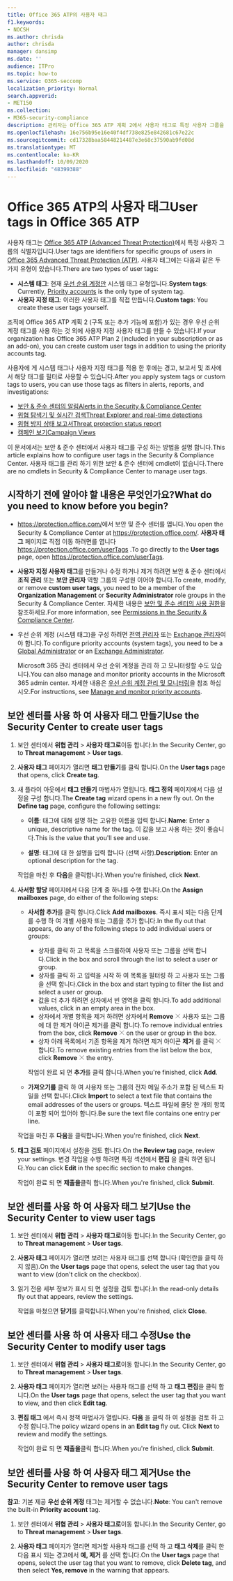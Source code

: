 ```yaml
---
title: Office 365 ATP의 사용자 태그
f1.keywords:
- NOCSH
ms.author: chrisda
author: chrisda
manager: dansimp
ms.date: ''
audience: ITPro
ms.topic: how-to
ms.service: O365-seccomp
localization_priority: Normal
search.appverid:
- MET150
ms.collection:
- M365-security-compliance
description: 관리자는 Office 365 ATP 계획 2에서 사용자 태그로 특정 사용자 그룹을 식별 하는 방법을 알 수 있습니다. 태그 필터링은 태그가 지정 된 사용자를 빠르게 식별 하기 위해 Office 365 ATP에서 경고, 보고서 및 조사를 통해 사용할 수 있습니다.
ms.openlocfilehash: 16e756b95e16e40f4df738e825e842681c67e22c
ms.sourcegitcommit: cd17328baa58448214487e3e68c37590ab9fd08d
ms.translationtype: MT
ms.contentlocale: ko-KR
ms.lasthandoff: 10/09/2020
ms.locfileid: "48399388"
---
```

# <a name="user-tags-in-office-365-atp"></a><span data-ttu-id="02d75-104">Office 365 ATP의 사용자 태그</span><span class="sxs-lookup"><span data-stu-id="02d75-104">User tags in Office 365 ATP</span></span>

<span data-ttu-id="02d75-105">사용자 태그는 [Office 365 ATP (Advanced Threat Protection)](office-365-atp.md)에서 특정 사용자 그룹의 식별자입니다.</span><span class="sxs-lookup"><span data-stu-id="02d75-105">User tags are identifiers for specific groups of users in [Office 365 Advanced Threat Protection (ATP)](office-365-atp.md).</span></span> <span data-ttu-id="02d75-106">사용자 태그에는 다음과 같은 두 가지 유형이 있습니다.</span><span class="sxs-lookup"><span data-stu-id="02d75-106">There are two types of user tags:</span></span>

- <span data-ttu-id="02d75-107">**시스템 태그**: 현재 [우선 순위 계정만](https://docs.microsoft.com/microsoft-365/admin/setup/priority-accounts) 시스템 태그 유형입니다.</span><span class="sxs-lookup"><span data-stu-id="02d75-107">**System tags**: Currently, [Priority accounts](https://docs.microsoft.com/microsoft-365/admin/setup/priority-accounts) is the only type of system tag.</span></span>
- <span data-ttu-id="02d75-108">**사용자 지정 태그**: 이러한 사용자 태그를 직접 만듭니다.</span><span class="sxs-lookup"><span data-stu-id="02d75-108">**Custom tags**: You create these user tags yourself.</span></span>

<span data-ttu-id="02d75-109">조직에 Office 365 ATP 계획 2 (구독 또는 추가 기능에 포함)가 있는 경우 우선 순위 계정 태그를 사용 하는 것 외에 사용자 지정 사용자 태그를 만들 수 있습니다.</span><span class="sxs-lookup"><span data-stu-id="02d75-109">If your organization has Office 365 ATP Plan 2 (included in your subscription or as an add-on), you can create custom user tags in addition to using the priority accounts tag.</span></span>

<span data-ttu-id="02d75-110">사용자에 게 시스템 태그나 사용자 지정 태그를 적용 한 후에는 경고, 보고서 및 조사에서 해당 태그를 필터로 사용할 수 있습니다.</span><span class="sxs-lookup"><span data-stu-id="02d75-110">After you apply system tags or custom tags to users, you can use those tags as filters in alerts, reports, and investigations:</span></span>

- [<span data-ttu-id="02d75-111">보안 & 준수 센터의 알림</span><span class="sxs-lookup"><span data-stu-id="02d75-111">Alerts in the Security & Compliance Center</span></span>](alerts.md)
- [<span data-ttu-id="02d75-112">위협 탐색기 및 실시간 검색</span><span class="sxs-lookup"><span data-stu-id="02d75-112">Threat Explorer and real-time detections</span></span>](threat-explorer.md)
- [<span data-ttu-id="02d75-113">위협 방지 상태 보고서</span><span class="sxs-lookup"><span data-stu-id="02d75-113">Threat protection status report</span></span>](view-email-security-reports.md#threat-protection-status-report)
- [<span data-ttu-id="02d75-114">캠페인 보기</span><span class="sxs-lookup"><span data-stu-id="02d75-114">Campaign Views</span></span>](campaigns.md)

<span data-ttu-id="02d75-115">이 문서에서는 보안 & 준수 센터에서 사용자 태그를 구성 하는 방법을 설명 합니다.</span><span class="sxs-lookup"><span data-stu-id="02d75-115">This article explains how to configure user tags in the Security & Compliance Center.</span></span> <span data-ttu-id="02d75-116">사용자 태그를 관리 하기 위한 보안 & 준수 센터에 cmdlet이 없습니다.</span><span class="sxs-lookup"><span data-stu-id="02d75-116">There are no cmdlets in Security & Compliance Center to manage user tags.</span></span>

## <a name="what-do-you-need-to-know-before-you-begin"></a><span data-ttu-id="02d75-117">시작하기 전에 알아야 할 내용은 무엇인가요?</span><span class="sxs-lookup"><span data-stu-id="02d75-117">What do you need to know before you begin?</span></span>

- <span data-ttu-id="02d75-118"><https://protection.office.com/>에서 보안 및 준수 센터를 엽니다.</span><span class="sxs-lookup"><span data-stu-id="02d75-118">You open the Security & Compliance Center at <https://protection.office.com/>.</span></span> <span data-ttu-id="02d75-119">**사용자 태그** 페이지로 직접 이동 하려면를 엽니다 <https://protection.office.com/userTags> .</span><span class="sxs-lookup"><span data-stu-id="02d75-119">To go directly to the **User tags** page, open <https://protection.office.com/userTags>.</span></span>

- <span data-ttu-id="02d75-120">**사용자 지정 사용자 태그**를 만들거나 수정 하거나 제거 하려면 보안 & 준수 센터에서 **조직 관리** 또는 **보안 관리자** 역할 그룹의 구성원 이어야 합니다.</span><span class="sxs-lookup"><span data-stu-id="02d75-120">To create, modify, or remove **custom user tags**, you need to be a member of the **Organization Management** or **Security Administrator** role groups in the Security & Compliance Center.</span></span> <span data-ttu-id="02d75-121">자세한 내용은 [보안 및 준수 센터의 사용 권한](permissions-in-the-security-and-compliance-center.md)을 참조하세요.</span><span class="sxs-lookup"><span data-stu-id="02d75-121">For more information, see [Permissions in the Security & Compliance Center](permissions-in-the-security-and-compliance-center.md).</span></span>

- <span data-ttu-id="02d75-122">우선 순위 계정 (시스템 태그)을 구성 하려면 [전역 관리자](https://docs.microsoft.com/azure/active-directory/users-groups-roles/directory-assign-admin-roles#global-administrator--company-administrator) 또는 [Exchange 관리자](https://docs.microsoft.com/azure/active-directory/users-groups-roles/directory-assign-admin-roles#exchange-administrator)여야 합니다.</span><span class="sxs-lookup"><span data-stu-id="02d75-122">To configure priority accounts (system tags), you need to be a [Global Administrator](https://docs.microsoft.com/azure/active-directory/users-groups-roles/directory-assign-admin-roles#global-administrator--company-administrator) or an [Exchange Administrator](https://docs.microsoft.com/azure/active-directory/users-groups-roles/directory-assign-admin-roles#exchange-administrator).</span></span>

  <span data-ttu-id="02d75-123">Microsoft 365 관리 센터에서 우선 순위 계정을 관리 하 고 모니터링할 수도 있습니다.</span><span class="sxs-lookup"><span data-stu-id="02d75-123">You can also manage and monitor priority accounts in the Microsoft 365 admin center.</span></span> <span data-ttu-id="02d75-124">자세한 내용은 [우선 순위 계정 관리 및 모니터링](https://docs.microsoft.com/microsoft-365/admin/setup/priority-accounts)을 참조 하십시오.</span><span class="sxs-lookup"><span data-stu-id="02d75-124">For instructions, see [Manage and monitor priority accounts](https://docs.microsoft.com/microsoft-365/admin/setup/priority-accounts).</span></span>

## <a name="use-the-security-center-to-create-user-tags"></a><span data-ttu-id="02d75-125">보안 센터를 사용 하 여 사용자 태그 만들기</span><span class="sxs-lookup"><span data-stu-id="02d75-125">Use the Security Center to create user tags</span></span>

1. <span data-ttu-id="02d75-126">보안 센터에서 **위협 관리** \> **사용자 태그로**이동 합니다.</span><span class="sxs-lookup"><span data-stu-id="02d75-126">In the Security Center, go to **Threat management** \> **User tags**.</span></span>

2. <span data-ttu-id="02d75-127">**사용자 태그** 페이지가 열리면 **태그 만들기**를 클릭 합니다.</span><span class="sxs-lookup"><span data-stu-id="02d75-127">On the **User tags** page that opens, click **Create tag**.</span></span>

3. <span data-ttu-id="02d75-128">새 플라이 아웃에서 **태그 만들기** 마법사가 열립니다. **태그 정의** 페이지에서 다음 설정을 구성 합니다.</span><span class="sxs-lookup"><span data-stu-id="02d75-128">The **Create tag** wizard opens in a new fly out. On the **Define tag** page, configure the following settings:</span></span>

   - <span data-ttu-id="02d75-129">**이름**: 태그에 대해 설명 하는 고유한 이름을 입력 합니다.</span><span class="sxs-lookup"><span data-stu-id="02d75-129">**Name**: Enter a unique, descriptive name for the tag.</span></span> <span data-ttu-id="02d75-130">이 값을 보고 사용 하는 것이 좋습니다.</span><span class="sxs-lookup"><span data-stu-id="02d75-130">This is the value that you'll see and use.</span></span>

   - <span data-ttu-id="02d75-131">**설명**: 태그에 대 한 설명을 입력 합니다 (선택 사항).</span><span class="sxs-lookup"><span data-stu-id="02d75-131">**Description**: Enter an optional description for the tag.</span></span>

   <span data-ttu-id="02d75-132">작업을 마친 후 **다음**을 클릭합니다.</span><span class="sxs-lookup"><span data-stu-id="02d75-132">When you're finished, click **Next**.</span></span>

4. <span data-ttu-id="02d75-133">**사서함 할당** 페이지에서 다음 단계 중 하나를 수행 합니다.</span><span class="sxs-lookup"><span data-stu-id="02d75-133">On the **Assign mailboxes** page, do either of the following steps:</span></span>

   - <span data-ttu-id="02d75-134">**사서함 추가**를 클릭 합니다.</span><span class="sxs-lookup"><span data-stu-id="02d75-134">Click **Add mailboxes**.</span></span> <span data-ttu-id="02d75-135">즉시 표시 되는 다음 단계를 수행 하 여 개별 사용자 또는 그룹을 추가 합니다.</span><span class="sxs-lookup"><span data-stu-id="02d75-135">In the fly out that appears, do any of the following steps to add individual users or groups:</span></span>

     - <span data-ttu-id="02d75-136">상자를 클릭 하 고 목록을 스크롤하여 사용자 또는 그룹을 선택 합니다.</span><span class="sxs-lookup"><span data-stu-id="02d75-136">Click in the box and scroll through the list to select a user or group.</span></span>
     - <span data-ttu-id="02d75-137">상자를 클릭 하 고 입력을 시작 하 여 목록을 필터링 하 고 사용자 또는 그룹을 선택 합니다.</span><span class="sxs-lookup"><span data-stu-id="02d75-137">Click in the box and start typing to filter the list and select a user or group.</span></span>
     - <span data-ttu-id="02d75-138">값을 더 추가 하려면 상자에서 빈 영역을 클릭 합니다.</span><span class="sxs-lookup"><span data-stu-id="02d75-138">To add additional values, click in an empty area in the box.</span></span>
     - <span data-ttu-id="02d75-139">상자에서 개별 항목을 제거 하려면 상자에서 **Remove** ![ ](../../media/scc-remove-icon.png) 사용자 또는 그룹에 대 한 제거 아이콘 제거를 클릭 합니다.</span><span class="sxs-lookup"><span data-stu-id="02d75-139">To remove individual entries from the box, click **Remove** ![Remove icon](../../media/scc-remove-icon.png) on the user or group in the box.</span></span>
     - <span data-ttu-id="02d75-140">상자 아래 목록에서 기존 항목을 제거 하려면 제거 아이콘 **제거** 를 클릭 ![ ](../../media/scc-remove-icon.png) 합니다.</span><span class="sxs-lookup"><span data-stu-id="02d75-140">To remove existing entries from the list below the box, click **Remove** ![Remove icon](../../media/scc-remove-icon.png) the entry.</span></span>

     <span data-ttu-id="02d75-141">작업이 완료 되 면 **추가**를 클릭 합니다.</span><span class="sxs-lookup"><span data-stu-id="02d75-141">When you're finished, click **Add**.</span></span>

   - <span data-ttu-id="02d75-142">**가져오기를** 클릭 하 여 사용자 또는 그룹의 전자 메일 주소가 포함 된 텍스트 파일을 선택 합니다.</span><span class="sxs-lookup"><span data-stu-id="02d75-142">Click **Import** to select a text file that contains the email addresses of the users or groups.</span></span> <span data-ttu-id="02d75-143">텍스트 파일에 줄당 한 개의 항목이 포함 되어 있어야 합니다.</span><span class="sxs-lookup"><span data-stu-id="02d75-143">Be sure the text file contains one entry per line.</span></span>

   <span data-ttu-id="02d75-144">작업을 마친 후 **다음**을 클릭합니다.</span><span class="sxs-lookup"><span data-stu-id="02d75-144">When you're finished, click **Next**.</span></span>

5. <span data-ttu-id="02d75-145">**태그 검토** 페이지에서 설정을 검토 합니다.</span><span class="sxs-lookup"><span data-stu-id="02d75-145">On the **Review tag** page, review your settings.</span></span> <span data-ttu-id="02d75-146">변경 작업을 수행 하려면 특정 섹션에서 **편집** 을 클릭 하면 됩니다.</span><span class="sxs-lookup"><span data-stu-id="02d75-146">You can click **Edit** in the specific section to make changes.</span></span>

   <span data-ttu-id="02d75-147">작업이 완료 되 면 **제출을**클릭 합니다.</span><span class="sxs-lookup"><span data-stu-id="02d75-147">When you're finished, click **Submit**.</span></span>

## <a name="use-the-security-center-to-view-user-tags"></a><span data-ttu-id="02d75-148">보안 센터를 사용 하 여 사용자 태그 보기</span><span class="sxs-lookup"><span data-stu-id="02d75-148">Use the Security Center to view user tags</span></span>

1. <span data-ttu-id="02d75-149">보안 센터에서 **위협 관리** \> **사용자 태그로**이동 합니다.</span><span class="sxs-lookup"><span data-stu-id="02d75-149">In the Security Center, go to **Threat management** \> **User tags**.</span></span>

2. <span data-ttu-id="02d75-150">**사용자 태그** 페이지가 열리면 보려는 사용자 태그를 선택 합니다 (확인란을 클릭 하지 않음).</span><span class="sxs-lookup"><span data-stu-id="02d75-150">On the **User tags** page that opens, select the user tag that you want to view (don't click on the checkbox).</span></span>

3. <span data-ttu-id="02d75-151">읽기 전용 세부 정보가 표시 되 면 설정을 검토 합니다.</span><span class="sxs-lookup"><span data-stu-id="02d75-151">In the read-only details fly out that appears, review the settings.</span></span>

   <span data-ttu-id="02d75-152">작업을 마쳤으면 **닫기**를 클릭합니다.</span><span class="sxs-lookup"><span data-stu-id="02d75-152">When you're finished, click **Close**.</span></span>

## <a name="use-the-security-center-to-modify-user-tags"></a><span data-ttu-id="02d75-153">보안 센터를 사용 하 여 사용자 태그 수정</span><span class="sxs-lookup"><span data-stu-id="02d75-153">Use the Security Center to modify user tags</span></span>

1. <span data-ttu-id="02d75-154">보안 센터에서 **위협 관리** \> **사용자 태그로**이동 합니다.</span><span class="sxs-lookup"><span data-stu-id="02d75-154">In the Security Center, go to **Threat management** \> **User tags**.</span></span>

2. <span data-ttu-id="02d75-155">**사용자 태그** 페이지가 열리면 보려는 사용자 태그를 선택 하 고 **태그 편집**을 클릭 합니다.</span><span class="sxs-lookup"><span data-stu-id="02d75-155">On the **User tags** page that opens, select the user tag that you want to view, and then click **Edit tag**.</span></span>

3. <span data-ttu-id="02d75-156">**편집 태그** 에서 즉시 정책 마법사가 열립니다. **다음** 을 클릭 하 여 설정을 검토 하 고 수정 합니다.</span><span class="sxs-lookup"><span data-stu-id="02d75-156">The policy wizard opens in an **Edit tag** fly out. Click **Next** to review and modify the settings.</span></span>

   <span data-ttu-id="02d75-157">작업이 완료 되 면 **제출을**클릭 합니다.</span><span class="sxs-lookup"><span data-stu-id="02d75-157">When you're finished, click **Submit**.</span></span>

## <a name="use-the-security-center-to-remove-user-tags"></a><span data-ttu-id="02d75-158">보안 센터를 사용 하 여 사용자 태그 제거</span><span class="sxs-lookup"><span data-stu-id="02d75-158">Use the Security Center to remove user tags</span></span>

<span data-ttu-id="02d75-159">**참고**: 기본 제공 **우선 순위 계정** 태그는 제거할 수 없습니다.</span><span class="sxs-lookup"><span data-stu-id="02d75-159">**Note**: You can't remove the built-in **Priority account** tag.</span></span>

1. <span data-ttu-id="02d75-160">보안 센터에서 **위협 관리** \> **사용자 태그로**이동 합니다.</span><span class="sxs-lookup"><span data-stu-id="02d75-160">In the Security Center, go to **Threat management** \> **User tags**.</span></span>

2. <span data-ttu-id="02d75-161">**사용자 태그** 페이지가 열리면 제거할 사용자 태그를 선택 하 고 **태그 삭제**를 클릭 한 다음 표시 되는 경고에서 **예, 제거** 를 선택 합니다.</span><span class="sxs-lookup"><span data-stu-id="02d75-161">On the **User tags** page that opens, select the user tag that you want to remove, click **Delete tag**, and then select **Yes, remove** in the warning that appears.</span></span>
